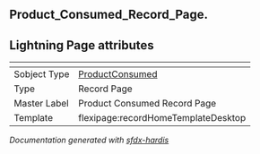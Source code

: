 ## Product_Consumed_Record_Page.

## Lightning Page attributes

|<!-- -->|<!-- -->|
|:---|:---|
|Sobject Type|[ProductConsumed](../objects/ProductConsumed.md)|
|Type| Record Page|
|Master Label|Product Consumed Record Page|
|Template|flexipage:recordHomeTemplateDesktop|




<!-- Page description -->


_Documentation generated with [sfdx-hardis](https://sfdx-hardis.cloudity.com)_

